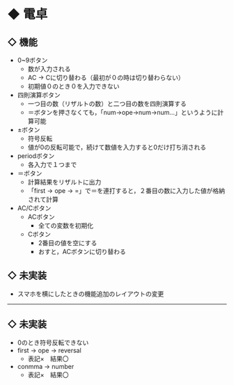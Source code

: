 # ◆ 電卓

## ◇ 機能
- 0~9ボタン
    - 数が入力される
    - AC -> Cに切り替わる（最初が０の時は切り替わらない）
    - 初期値０のとき０を入力できない
- 四則演算ボタン
    - 一つ目の数（リザルトの数）と二つ目の数を四則演算する
    - ＝ボタンを押さなくても，「num->ope->num->num...」というように計算可能
- ±ボタン
    - 符号反転
    - 値が0の反転可能で，続けて数値を入力すると0だけ打ち消される
- periodボタン
    - 各入力で１つまで
- ＝ボタン
    - 計算結果をリザルトに出力
    - 「first -> ope -> =」で＝を連打すると，２番目の数に入力した値が格納されて計算
- AC/Cボタン
    - ACボタン
        - 全ての変数を初期化
    - Cボタン
        - 2番目の値を空にする
        - おすと，ACボタンに切り替わる

## ◇ 未実装
- スマホを横にしたときの機能追加のレイアウトの変更

---

## ◇ 未実装

- 0のとき符号反転できない
- first -> ope -> reversal
    - 表記×　結果〇
- conmma -> number
    - 表記×　結果〇